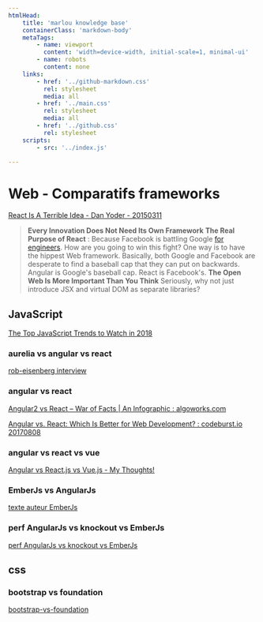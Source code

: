 ```yaml
---
htmlHead:
    title: 'marlou knowledge base' 
    containerClass: 'markdown-body'
    metaTags:
        - name: viewport
          content: 'width=device-width, initial-scale=1, minimal-ui'
        - name: robots
          content: none
    links:
        - href: '../github-markdown.css'
          rel: stylesheet
          media: all
        - href: '../main.css'
          rel: stylesheet
          media: all
        - href: '../github.css'
          rel: stylesheet
    scripts:
        - src: '../index.js'

---
```


# Web - Comparatifs frameworks

[React Is A Terrible Idea - Dan Yoder - 20150311](https://www.pandastrike.com/posts/20150311-react-bad-idea)

>
> **Every Innovation Does Not Need Its Own Framework**
> **The Real Purpose of React** : Because Facebook is battling Google [for engineers](https://www.theatlantic.com/technology/archive/2014/07/inside-the-ugly-recruitment-battle-between-facebook-and-google/374386/).
> How are you going to win this fight? One way is to have the hippest Web framework.
> Basically, both Google and Facebook are desperate to find a baseball cap that they can put on backwards. Angular is Google's baseball cap. React is Facebook's.
> **The Open Web Is More Important Than You Think**
> Seriously, why not just introduce JSX and virtual DOM as separate libraries?
>

## JavaScript

[The Top JavaScript Trends to Watch in 2018](https://hackernoon.com/the-top-javascript-trends-to-watch-in-2018-a8437dd94425)

### aurelia vs angular vs react

[rob-eisenberg interview](https://medium.com/hashnode-insights/rob-eisenberg-on-aurelia-and-how-it-stacks-up-against-angular-2-and-react-82721d714449#.wqkh2r5em)

### angular vs react

[Angular2 vs React – War of Facts | An Infographic : algoworks.com](http://www.algoworks.com/infographics/angularjs-vs-react-facts-figures/)

[Angular vs. React: Which Is Better for Web Development? : codeburst.io 20170808](https://codeburst.io/angular-vs-react-which-is-better-for-web-development-e0dd1fefab5b)

### angular vs react vs vue

[Angular vs React.js vs Vue.js - My Thoughts!](https://www.youtube.com/watch?v=KMX1mFEmM3E)

### EmberJs vs AngularJs

[texte auteur EmberJs](http://www.quora.com/Client-side-MVC/Is-Angular-js-or-Ember-js-the-better-choice-for-JavaScript-frameworks)

### perf AngularJs vs knockout vs EmberJs

[perf AngularJs vs knockout vs EmberJs](http://jsperf.com/angular-vs-knockout-vs-ember/2)

## css

### bootstrap vs foundation

[bootstrap-vs-foundation](http://designmodo.com/bootstrap-vs-foundation/)
